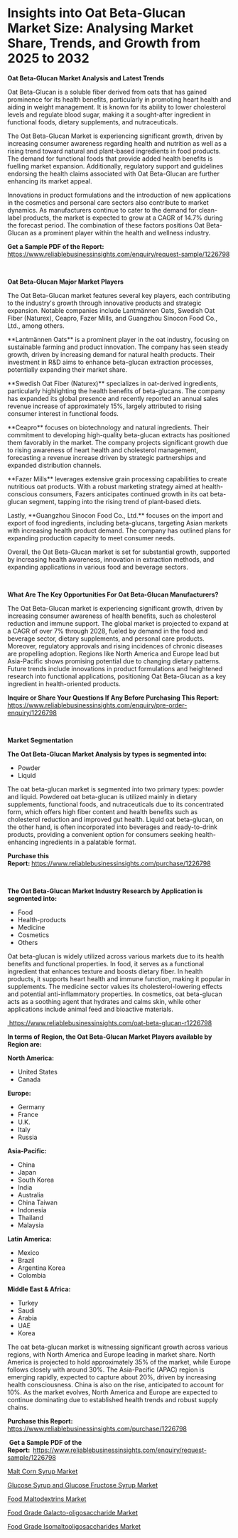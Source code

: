 <p><h1>Insights into Oat Beta-Glucan Market Size: Analysing Market Share, Trends, and Growth from 2025 to 2032</h1></p><p><strong>Oat Beta-Glucan Market Analysis and Latest Trends</strong></p>
<p><p>Oat Beta-Glucan is a soluble fiber derived from oats that has gained prominence for its health benefits, particularly in promoting heart health and aiding in weight management. It is known for its ability to lower cholesterol levels and regulate blood sugar, making it a sought-after ingredient in functional foods, dietary supplements, and nutraceuticals. </p><p>The Oat Beta-Glucan Market is experiencing significant growth, driven by increasing consumer awareness regarding health and nutrition as well as a rising trend toward natural and plant-based ingredients in food products. The demand for functional foods that provide added health benefits is fuelling market expansion. Additionally, regulatory support and guidelines endorsing the health claims associated with Oat Beta-Glucan are further enhancing its market appeal.</p><p>Innovations in product formulations and the introduction of new applications in the cosmetics and personal care sectors also contribute to market dynamics. As manufacturers continue to cater to the demand for clean-label products, the market is expected to grow at a CAGR of 14.7% during the forecast period. The combination of these factors positions Oat Beta-Glucan as a prominent player within the health and wellness industry.</p></p>
<p><strong>Get a Sample PDF of the Report:&nbsp;</strong> <a href="https://www.reliablebusinessinsights.com/enquiry/request-sample/1226798?utm_campaign=60&utm_medium=2&utm_source=Github&utm_content=ia&utm_term=15022025&utm_id=oat-beta-glucan">https://www.reliablebusinessinsights.com/enquiry/request-sample/1226798</a></p>
<p>&nbsp;</p>
<p><strong>Oat Beta-Glucan Major Market Players</strong></p>
<p><p>The Oat Beta-Glucan market features several key players, each contributing to the industry's growth through innovative products and strategic expansion. Notable companies include Lantmännen Oats, Swedish Oat Fiber (Naturex), Ceapro, Fazer Mills, and Guangzhou Sinocon Food Co., Ltd., among others.</p><p>**Lantmännen Oats** is a prominent player in the oat industry, focusing on sustainable farming and product innovation. The company has seen steady growth, driven by increasing demand for natural health products. Their investment in R&D aims to enhance beta-glucan extraction processes, potentially expanding their market share.</p><p>**Swedish Oat Fiber (Naturex)** specializes in oat-derived ingredients, particularly highlighting the health benefits of beta-glucans. The company has expanded its global presence and recently reported an annual sales revenue increase of approximately 15%, largely attributed to rising consumer interest in functional foods.</p><p>**Ceapro** focuses on biotechnology and natural ingredients. Their commitment to developing high-quality beta-glucan extracts has positioned them favorably in the market. The company projects significant growth due to rising awareness of heart health and cholesterol management, forecasting a revenue increase driven by strategic partnerships and expanded distribution channels.</p><p>**Fazer Mills** leverages extensive grain processing capabilities to create nutritious oat products. With a robust marketing strategy aimed at health-conscious consumers, Fazers anticipates continued growth in its oat beta-glucan segment, tapping into the rising trend of plant-based diets.</p><p>Lastly, **Guangzhou Sinocon Food Co., Ltd.** focuses on the import and export of food ingredients, including beta-glucans, targeting Asian markets with increasing health product demand. The company has outlined plans for expanding production capacity to meet consumer needs.</p><p>Overall, the Oat Beta-Glucan market is set for substantial growth, supported by increasing health awareness, innovation in extraction methods, and expanding applications in various food and beverage sectors.</p></p>
<p>&nbsp;</p>
<p><strong>What Are The Key Opportunities For Oat Beta-Glucan Manufacturers?</strong></p>
<p><p>The Oat Beta-Glucan market is experiencing significant growth, driven by increasing consumer awareness of health benefits, such as cholesterol reduction and immune support. The global market is projected to expand at a CAGR of over 7% through 2028, fueled by demand in the food and beverage sector, dietary supplements, and personal care products. Moreover, regulatory approvals and rising incidences of chronic diseases are propelling adoption. Regions like North America and Europe lead but Asia-Pacific shows promising potential due to changing dietary patterns. Future trends include innovations in product formulations and heightened research into functional applications, positioning Oat Beta-Glucan as a key ingredient in health-oriented products.</p></p>
<p><strong>Inquire or Share Your Questions If Any Before Purchasing This Report:</strong> <a href="https://www.reliablebusinessinsights.com/enquiry/pre-order-enquiry/1226798?utm_campaign=60&utm_medium=2&utm_source=Github&utm_content=ia&utm_term=15022025&utm_id=oat-beta-glucan">https://www.reliablebusinessinsights.com/enquiry/pre-order-enquiry/1226798</a></p>
<p>&nbsp;</p>
<p><strong>Market Segmentation</strong></p>
<p><strong>The Oat Beta-Glucan Market Analysis by types is segmented into:</strong></p>
<p><ul><li>Powder</li><li>Liquid</li></ul></p>
<p><p>The oat beta-glucan market is segmented into two primary types: powder and liquid. Powdered oat beta-glucan is utilized mainly in dietary supplements, functional foods, and nutraceuticals due to its concentrated form, which offers high fiber content and health benefits such as cholesterol reduction and improved gut health. Liquid oat beta-glucan, on the other hand, is often incorporated into beverages and ready-to-drink products, providing a convenient option for consumers seeking health-enhancing ingredients in a palatable format.</p></p>
<p><strong>Purchase this Report:&nbsp;</strong><a href="https://www.reliablebusinessinsights.com/purchase/1226798?utm_campaign=60&utm_medium=2&utm_source=Github&utm_content=ia&utm_term=15022025&utm_id=oat-beta-glucan">https://www.reliablebusinessinsights.com/purchase/1226798</a></p>
<p>&nbsp;</p>
<p><strong>The Oat Beta-Glucan Market Industry Research by Application is segmented into:</strong></p>
<p><ul><li>Food</li><li>Health-products</li><li>Medicine</li><li>Cosmetics</li><li>Others</li></ul></p>
<p><p>Oat beta-glucan is widely utilized across various markets due to its health benefits and functional properties. In food, it serves as a functional ingredient that enhances texture and boosts dietary fiber. In health products, it supports heart health and immune function, making it popular in supplements. The medicine sector values its cholesterol-lowering effects and potential anti-inflammatory properties. In cosmetics, oat beta-glucan acts as a soothing agent that hydrates and calms skin, while other applications include animal feed and bioactive materials.</p></p>
<p><a href="https://www.reliablebusinessinsights.com/oat-beta-glucan-r1226798?utm_campaign=60&utm_medium=2&utm_source=Github&utm_content=ia&utm_term=15022025&utm_id=oat-beta-glucan">&nbsp;https://www.reliablebusinessinsights.com/oat-beta-glucan-r1226798</a></p>
<p><strong>In terms of Region, the Oat Beta-Glucan Market Players available by Region are:</strong></p>
<p>
    <p> <strong> North America: </strong>
        <ul>
            <li>United States</li>
            <li>Canada</li>
        </ul>
        </p> 
    <p> <strong> Europe: </strong>
        <ul>
            <li>Germany</li>
            <li>France</li>
            <li>U.K.</li>
            <li>Italy</li>
            <li>Russia</li>
        </ul>
        </p> 
    <p> <strong> Asia-Pacific: </strong>
        <ul>
            <li>China</li>
            <li>Japan</li>
            <li>South Korea</li>
            <li>India</li>
            <li>Australia</li>
            <li>China Taiwan</li>
            <li>Indonesia</li>
            <li>Thailand</li>
            <li>Malaysia</li>
        </ul>
        </p> 
    <p> <strong> Latin America: </strong>
        <ul>
            <li>Mexico</li>
            <li>Brazil</li>
            <li>Argentina Korea</li>
            <li>Colombia</li>
        </ul>
        </p> 
    <p> <strong> Middle East & Africa: </strong>
        <ul>
            <li>Turkey</li>
            <li>Saudi</li>
            <li>Arabia</li>
            <li>UAE</li>
            <li>Korea</li>
        </ul>
    </p>
    </p>
<p><p>The oat beta-glucan market is witnessing significant growth across various regions, with North America and Europe leading in market share. North America is projected to hold approximately 35% of the market, while Europe follows closely with around 30%. The Asia-Pacific (APAC) region is emerging rapidly, expected to capture about 20%, driven by increasing health consciousness. China is also on the rise, anticipated to account for 10%. As the market evolves, North America and Europe are expected to continue dominating due to established health trends and robust supply chains.</p></p>
<p><strong>Purchase this Report: </strong><a href="https://www.reliablebusinessinsights.com/purchase/1226798?utm_campaign=60&utm_medium=2&utm_source=Github&utm_content=ia&utm_term=15022025&utm_id=oat-beta-glucan">https://www.reliablebusinessinsights.com/purchase/1226798</a></p>
<p>&nbsp;<strong>Get a Sample PDF of the Report:&nbsp;&nbsp;</strong><a href="https://www.reliablebusinessinsights.com/enquiry/request-sample/1226798?utm_campaign=60&utm_medium=2&utm_source=Github&utm_content=ia&utm_term=15022025&utm_id=oat-beta-glucan">https://www.reliablebusinessinsights.com/enquiry/request-sample/1226798</a></p>
<p><strong></strong></p>
<p><p><a href="https://github.com/tjoensfibich/Market-Research-Report-List-1/blob/main/malt-corn-syrup-market.md?utm_campaign=60&utm_medium=2&utm_source=Github&utm_content=ia&utm_term=15022025&utm_id=oat-beta-glucan">Malt Corn Syrup Market</a></p><p><a href="https://github.com/iceknahomi/Market-Research-Report-List-1/blob/main/glucose-syrup-and-glucose-fructose-syrup-market.md?utm_campaign=60&utm_medium=2&utm_source=Github&utm_content=ia&utm_term=15022025&utm_id=oat-beta-glucan">Glucose Syrup and Glucose Fructose Syrup Market</a></p><p><a href="https://github.com/rebheelder/Market-Research-Report-List-1/blob/main/food-maltodextrins-market.md?utm_campaign=60&utm_medium=2&utm_source=Github&utm_content=ia&utm_term=15022025&utm_id=oat-beta-glucan">Food Maltodextrins Market</a></p><p><a href="https://github.com/bezdanteniz/Market-Research-Report-List-1/blob/main/food-grade-galacto-oligosaccharide-market.md?utm_campaign=60&utm_medium=2&utm_source=Github&utm_content=ia&utm_term=15022025&utm_id=oat-beta-glucan">Food Grade Galacto-oligosaccharide Market</a></p><p><a href="https://github.com/awalinfucci/Market-Research-Report-List-1/blob/main/food-grade-isomaltooligosaccharides-market.md?utm_campaign=60&utm_medium=2&utm_source=Github&utm_content=ia&utm_term=15022025&utm_id=oat-beta-glucan">Food Grade Isomaltooligosaccharides Market</a></p></p>